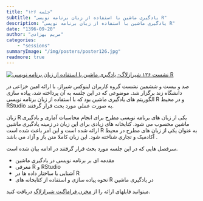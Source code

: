 ```yaml
---
title: "جلسه ۱۲۶"
subtitle: "یادگیری ماشین با استفاده از زبان برنامه نویسی R"
description: "یادگیری ماشین با استفاده از زبان برنامه نویسی R"
date: "1396-09-20"
author: "مریم بهزادی"
categories:
    - "sessions"
summaryImage: "/img/posters/poster126.jpg"
readmore: true
---
```

[![نشست ۱۲۶ شیرازلاگ- یادگیری ماشین با استفاده از زبان برنامه نویسی R](../../img/posters/poster126.jpg)](../../img/posters/poster126.jpg)

صد و بیست و ششمین نشست گروه کاربران لینوکس شیراز، با ارائه امین خزاعی در دانشگاه زند برگزار شد. موضوعی که در این جلسه به آن پرداخته شد، پیاده سازی الگوریتم های یادگیری ماشین بود که با استفاده از زبان برنامه نویسی R و در محیط RStudio به صورت عملی مورد بحث قرار گرفتند.

زبان R یکی از زبان های برنامه نویسی مطرح برای انجام محاسبات آماری و یادگیری ماشین محسوب می شود. کتابخانه های زیادی برای این زبان در زمینه یادگیری ماشین ارائه شده است و این امر باعث شده است R به عنوان یکی از زبان های مطرح در محیط آکادمیک و تجاری شناخته شود. این زبان کاملا متن باز و آزاد می باشد .

سرفصل هایی که در این جلسه مورد بحث قرار گرفتند در ادامه بیان شده است.

* مقدمه ای بر برنامه نویسی در یادگیری ماشین
* معرفی R و RStudio
* آشنایی با ساختار داده ها در R
* نحوه پیاده سازی و استفاده از کتابخانه های R در یادگیری ماشین

میتوانید فایلهای ارائه را از [مخزن فراماگیت شیرازلاگ](https://framagit.org/shirazlug/resources/-/tree/master/presentations%2Fsession_126) دریافت کنید.
